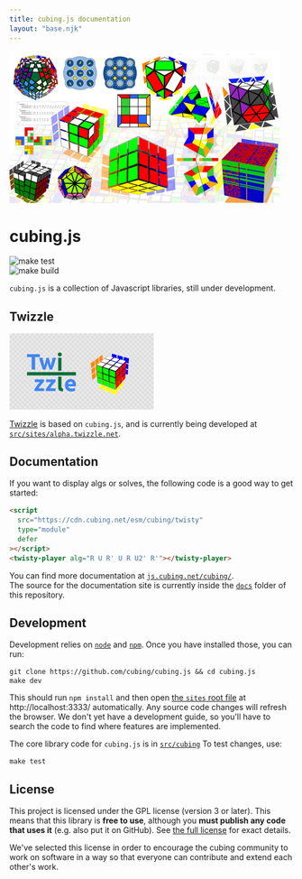 ```yaml
---
title: cubing.js documentation
layout: "base.njk"
---
```



<img src="assets/cubing.js.jpg" width="480">

# cubing.js

![make test](https://github.com/cubing/cubing.js/workflows/make%20test/badge.svg)  
![make build](https://github.com/cubing/cubing.js/workflows/make%20build/badge.svg)

`cubing.js` is a collection of Javascript libraries, still under development.

## Twizzle

<a href="https://alpha.twizzle.net/"><img src="assets/twizzle-social-media-image.png" width="256">

Twizzle</a> is based on `cubing.js`, and is currently being developed at [`src/sites/alpha.twizzle.net`](./src/sites/alpha.twizzle.net/).

## Documentation

If you want to display algs or solves, the following code is a good way to get started:

```html
<script
  src="https://cdn.cubing.net/esm/cubing/twisty"
  type="module"
  defer
></script>
<twisty-player alg="R U R' U R U2' R'"></twisty-player>
```

You can find more documentation at [`js.cubing.net/cubing/`](https://js.cubing.net/cubing).  
The source for the documentation site is currently inside the [`docs`](./docs/) folder of this repository.

## Development

Development relies on [`node`](https://nodejs.org/en/) and [`npm`](https://docs.npmjs.com/getting-started). Once you have installed those, you can run:

```shell
git clone https://github.com/cubing/cubing.js && cd cubing.js
make dev
```

This should run `npm install` and then open [the `sites` root file](./src/sites/index.html) at http://localhost:3333/ automatically. Any source code changes will refresh the browser. We don't yet have a development guide, so you'll have to search the code to find where features are implemented.

The core library code for `cubing.js` is in [`src/cubing`](./src/cubing/) To test changes, use:

```shell
make test
```

## License

This project is licensed under the GPL license (version 3 or later). This means that this library is **free to use**, although you **must publish any code that uses it** (e.g. also put it on GitHub). See [the full license](./LICENSE.md) for exact details.

We've selected this license in order to encourage the cubing community to work on software in a way so that everyone can contribute and extend each other's work.
